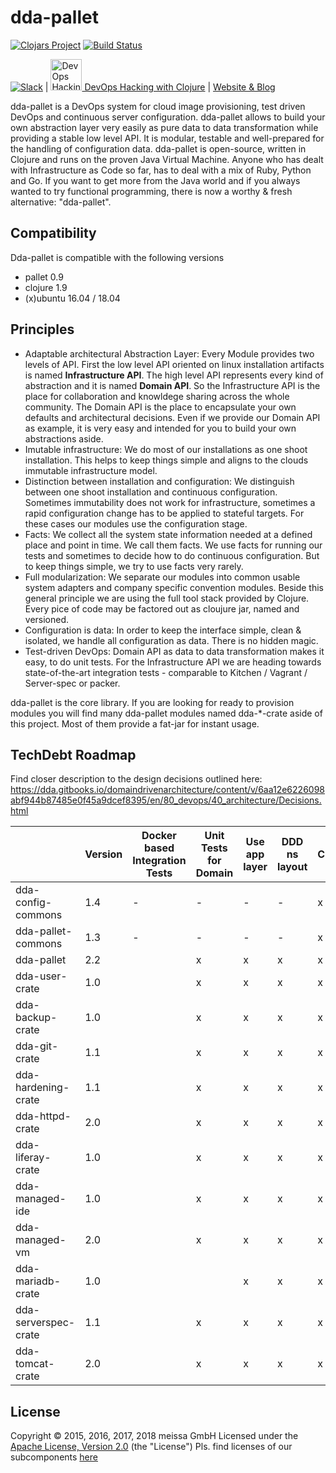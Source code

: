 # dda-pallet
[![Clojars Project](https://img.shields.io/clojars/v/dda/dda-pallet.svg)](https://clojars.org/dda/dda-pallet)
[![Build Status](https://travis-ci.org/DomainDrivenArchitecture/dda-pallet.svg?branch=master)](https://travis-ci.org/DomainDrivenArchitecture/dda-pallet)

[![Slack](https://img.shields.io/badge/chat-clojurians-green.svg?style=flat)](https://clojurians.slack.com/messages/#dda-pallet/) | [<img src="https://domaindrivenarchitecture.org/img/meetup.svg" width=50 alt="DevOps Hacking with Clojure Meetup"> DevOps Hacking with Clojure](https://www.meetup.com/de-DE/preview/dda-pallet-DevOps-Hacking-with-Clojure) | [Website & Blog](https://domaindrivenarchitecture.org)

dda-pallet is a DevOps system for cloud image provisioning, test driven DevOps and continuous server configuration. dda-pallet allows to build your own abstraction layer very easily as pure data to data transformation while providing a stable low level API. It is modular, testable and well-prepared for the handling of configuration data. dda-pallet is open-source, written in Clojure and runs on the proven Java Virtual Machine. Anyone who has dealt with Infrastructure as Code so far, has to deal with a mix of Ruby, Python and Go. If you want to get more from the Java world and if you always wanted to try functional programming, there is now a worthy & fresh alternative: "dda-pallet".

## Compatibility
Dda-pallet is compatible with the following versions
 * pallet 0.9
 * clojure 1.9
 * (x)ubuntu 16.04 / 18.04

## Principles
  * Adaptable architectural Abstraction Layer: Every Module provides two levels of API. First the low level API oriented on linux installation artifacts is named **Infrastructure API**. The  high level API represents every kind of abstraction and it is named **Domain API**. So the Infrastructure API is the place for collaboration and knowldege sharing across the whole community. The Domain API is the place to encapsulate your own defaults and architectural decisions. Even if we provide our Domain API as example, it is very easy and intended for you to build your own abstractions aside.
 * Imutable infrastructure: We do most of our installations as one shoot installation. This helps to keep things simple and aligns to the clouds immutable infrastructure model.
 * Distinction between installation and configuration: We distinguish between one shoot installation and continuous configuration. Sometimes immutability does not work for infrastructure, sometimes a rapid configuration change has to be applied to stateful targets. For these cases our modules use the configuration stage.
 * Facts: We collect all the system state information needed at a defined place and point in time. We call them facts. We use facts for running our tests and sometimes to decide how to do continuous configuration. But to keep things simple, we try to use facts very rarely.
 * Full modularization: We separate our modules into common usable system adapters and company specific convention modules. Beside this general principle we are using the full tool stack provided by Clojure. Every pice of code may be factored out as cloujure jar, named and versioned.
 * Configuration is data: In order to keep the interface simple, clean & isolated, we handle all configuration as data. There is no hidden magic.
 * Test-driven DevOps: Domain API as data to data transformation makes it easy, to do unit tests. For the Infrastructure API we are heading towards state-of-the-art integration tests - comparable to Kitchen / Vagrant / Server-spec or packer.

dda-pallet is the core library. If you are looking for ready to provision modules you will find many dda-pallet modules named dda-\*-crate aside of this project. Most of them provide a fat-jar for instant usage.

## TechDebt Roadmap

Find closer description to the design decisions outlined here: https://dda.gitbooks.io/domaindrivenarchitecture/content/v/6aa12e6226098abf944b87485e0f45a9dcef8395/en/80_devops/40_architecture/Decisions.html

| | Version | Docker based Integration Tests | Unit Tests for Domain | Use app layer | DDD ns layout | CI | fat-folder | sozial links | SecretResolving | core-app |
| --- | --- |  ----------------------------- | --------------------- | ------------- | ------------- | --- | --------- | ------------ | --------------- | -------- |
| dda-config-commons  | 1.4 | - | - | - | - | x | x | x | x | - |
| dda-pallet-commons  | 1.3 | - | - | - | - | x | x | x | x | - |
| dda-pallet          | 2.2 |   | x | x | x | x | x | x | x | x |
| dda-user-crate      | 1.0 |   | x | x | x | x | x | x | x | x |
| dda-backup-crate    | 1.0 |   | x | x | x | x | x | x | x | x |
| dda-git-crate       | 1.1 |   | x | x | x | x | x | x | x | x |
| dda-hardening-crate | 1.1 |   | x | x | x | x | x | x | - | x |
| dda-httpd-crate     | 2.0 |   | x | x | x | x | x | x | x | x |
| dda-liferay-crate   | 1.0 |   | x | x | x | x | x | x | x | x |
| dda-managed-ide     | 1.0 |   | x | x | x | x | x | x | x | x |
| dda-managed-vm      | 2.0 |   | x | x | x | x | x | x | x | x |
| dda-mariadb-crate   | 1.0 |   |   | x | x | x | x | x | x | x |
| dda-serverspec-crate| 1.1 |   | x | x | x | x | x | x | x | x |
| dda-tomcat-crate    | 2.0 |   | x | x | x | x | x | x | - | x |

## License

Copyright © 2015, 2016, 2017, 2018 meissa GmbH
Licensed under the [Apache License, Version 2.0](LICENSE) (the "License")
Pls. find licenses of our subcomponents [here](doc/SUBCOMPONENT_LICENSE)
